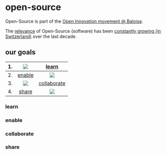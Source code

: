 # open-source
Open-Source is part of the [Open Innovation movement @ Baloise](https://www.inside-it.ch/articles/51129).

The [relevance](http://opensourcesurvey.org/2017/#overview) of Open-Source (software) has been [constantly growing (in Switzerland)](https://oss-studie.ch) over the last decade. 

## our goals

|1.| ![](https://png.icons8.com/dotty/80/000000/idea.png)     | [learn](#learn)                                         |
|--|:--------------------------------------------------------:|:-------------------------------------------------------:|
|2.| [enable](#enable)                                        | ![](https://png.icons8.com/dotty/80/000000/stairs.png)  |
|3.| ![](https://png.icons8.com/dotty/80/000000/groups.png)   | [collaborate](#collaborate)                             |
|4.| [share](#share)                                          | ![](https://png.icons8.com/dotty/80/000000/mind-map.png)|

### learn

### enable

### collaborate

### share
